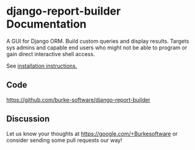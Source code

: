 # django-report-builder Documentation

A GUI for Django ORM. Build custom queries and display results. 
Targets sys admins and capable end users who might not be able to program or gain 
direct interactive shell access.

See [installation instructions.](quickstart.md)

Code
----

https://github.com/burke-software/django-report-builder

Discussion
--------

Let us know your thoughts at https://google.com/+Burkesoftware or consider sending some pull 
requests our way!
